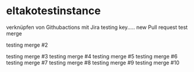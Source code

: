 # eltakotestinstance
verknüpfen von Githubactions mit Jira
testing key.....
new Pull request
test merge

testing merge #2

testing merge #3
testing merge #4
testing merge #5
testing merge #6
testing merge #7
testing merge #8
testing merge #9
testing merge #10
